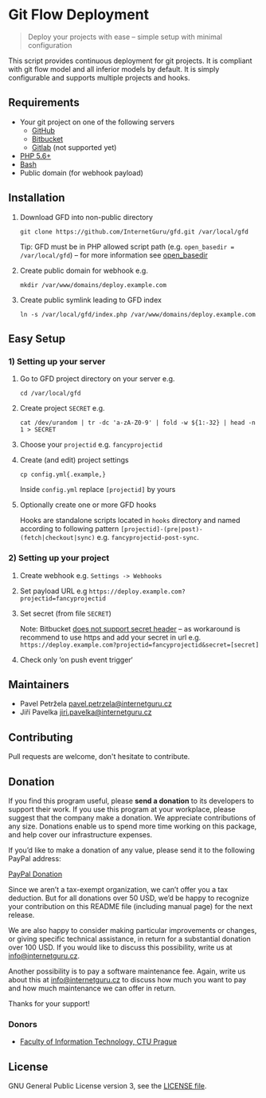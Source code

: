 # Git Flow Deployment

> Deploy your projects with ease – simple setup with minimal configuration 

This script provides continuous deployment for git projects. It is compliant with git flow model and all inferior models by default. It is simply configurable and supports multiple projects and hooks.

## Requirements

 - Your git project on one of the following servers
   - [GitHub](https://github.com/)
   - [Bitbucket](https://bitbucket.org/)
   - [Gitlab](https://about.gitlab.com/) (not supported yet)
 - [PHP 5.6+](http://php.net/downloads.php)
 - [Bash](https://www.gnu.org/software/bash/)
 - Public domain (for webhook payload)

## Installation

1) Download GFD into non-public directory

   ```
   git clone https://github.com/InternetGuru/gfd.git /var/local/gfd
   ```
   
   Tip: GFD must be in PHP allowed script path (e.g. ``open_basedir = /var/local/gfd``) – for more information see [open_basedir](http://php.net/manual/en/ini.core.php#ini.open-basedir)
   
1) Create public domain for webhook e.g.

   ```
   mkdir /var/www/domains/deploy.example.com
   ```
   
1) Create public symlink leading to GFD index

   ```
   ln -s /var/local/gfd/index.php /var/www/domains/deploy.example.com
   ```

## Easy Setup

### 1) Setting up your server

1) Go to GFD project directory on your server e.g.

   ```
   cd /var/local/gfd
   ```

1) Create project ``SECRET`` e.g.
   
   ```
   cat /dev/urandom | tr -dc 'a-zA-Z0-9' | fold -w ${1:-32} | head -n 1 > SECRET
   ```

1) Choose your ``projectid`` e.g. ``fancyprojectid``

1) Create (and edit) project settings

   ```
   cp config.yml{.example,}
   ```

   Inside ``config.yml`` replace ``[projectid]`` by yours
   
1) Optionally create one or more GFD hooks

   Hooks are standalone scripts located in ``hooks`` directory and named according to following pattern ``[projectid]-(pre|post)-(fetch|checkout|sync)`` e.g. ``fancyprojectid-post-sync``.


### 2) Setting up your project 

1) Create webhook e.g. ``Settings -> Webhooks``

1) Set payload URL e.g ``https://deploy.example.com?projectid=fancyprojectid``

1) Set secret (from file ``SECRET``)
   
   Note: Bitbucket [does not support secret header](https://bitbucket.org/site/master/issues/12195/webhook-hmac-signature-security-issue) – as workaround is recommend to use https and add your secret in url e.g. ``https://deploy.example.com?projectid=fancyprojectid&secret=[secret]``

1) Check only ‘on push event trigger‘

## Maintainers

-  Pavel Petržela pavel.petrzela@internetguru.cz
-  Jiří Pavelka jiri.pavelka@internetguru.cz

## Contributing

Pull requests are welcome, don't hesitate to contribute.

## Donation

If you find this program useful, please **send a donation** to its developers to support their work. If you use this program at your workplace, please suggest that the company make a donation. We appreciate contributions of any size. Donations enable us to spend more time working on this package, and help cover our infrastructure expenses.

If you’d like to make a donation of any value, please send it to the following PayPal address:

[PayPal Donation](https://www.paypal.com/cgi-bin/webscr?cmd=_s-xclick&hosted_button_id=V7AZWMLS8QWAY)

Since we aren’t a tax-exempt organization, we can’t offer you a tax deduction. But for all donations over 50 USD, we’d be happy to recognize your contribution on this README file (including manual page) for the next release.

We are also happy to consider making particular improvements or changes, or giving specific technical assistance, in return for a substantial donation over 100 USD. If you would like to discuss this possibility, write us at info@internetguru.cz.

Another possibility is to pay a software maintenance fee. Again, write us about this at info@internetguru.cz to discuss how much you want to pay and how much maintenance we can offer in return.

Thanks for your support!

### Donors

- [Faculty of Information Technology, CTU Prague](https://www.fit.cvut.cz/en)

## License

GNU General Public License version 3, see the [LICENSE file](LICENSE).
